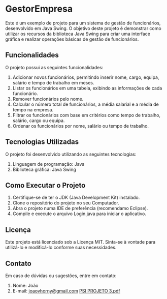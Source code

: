 # GestorEmpresa
Este é um exemplo de projeto para um sistema de gestão de funcionários, desenvolvido em Java Swing. O objetivo deste projeto é demonstrar como utilizar os recursos da biblioteca Java Swing para criar uma interface gráfica e realizar operações básicas de gestão de funcionários.

## Funcionalidades
O projeto possui as seguintes funcionalidades:

1. Adicionar novos funcionários, permitindo inserir nome, cargo, equipa, salário e tempo de trabalho em meses.
2. Listar os funcionários em uma tabela, exibindo as informações de cada funcionário.
3. Remover funcionários pelo nome.
4. Calcular o número total de funcionários, a média salarial e a média de tempo na empresa.
5. Filtrar os funcionários com base em critérios como tempo de trabalho, salário, cargo ou equipa.
6. Ordenar os funcionários por nome, salário ou tempo de trabalho.

## Tecnologias Utilizadas
O projeto foi desenvolvido utilizando as seguintes tecnologias:

1. Linguagem de programação: Java
2. Biblioteca gráfica: Java Swing

## Como Executar o Projeto
1. Certifique-se de ter o JDK (Java Development Kit) instalado.
2. Clone o repositório do projeto no seu Computador.
3. Abra o projeto numa IDE de preferência (recomendamo Eclipse).
4. Compile e execute o arquivo Login.java para iniciar o aplicativo.

## Licença
Este projeto está licenciado sob a Licença MIT. Sinta-se à vontade para utilizá-lo e modificá-lo conforme suas necessidades.

## Contato
Em caso de dúvidas ou sugestões, entre em contato:

1. Nome: João
2. E-mail: joaovhorny@gmail.com
[PSI PROJETO 3.pdf](https://github.com/pullupnghost/GestorEmpresa/files/11507249/PSI.PROJETO.3.pdf)
